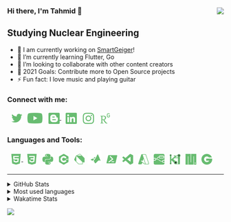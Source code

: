### Hi there, I'm Tahmid 👋 <img  align ="right" src="https://komarev.com/ghpvc/?username=ahnaf-tahmid-chowdhury&color=red&label=👁 " style="padding-top: 2.5px" >

## Studying Nuclear Engineering 

- 🔭 I am currently working on [SmartGeiger][SmartGeiger]!
- 🌱 I’m currently learning Flutter, Go
- 👯 I’m looking to collaborate with other content creators
- 🥅 2021 Goals: Contribute more to Open Source projects
- ⚡ Fun fact: I love music and playing guitar

### Connect with me:

[<img align ="center" alt="tahmid__ | Twitter" width="25px" src=".github/icons/twitter_icon.svg" style="padding-left: 10px"/>][twitter]
[<img align ="center" alt="Youtube | YouTube" width="35px" src=".github/icons/youtube_icon.svg" style="padding-left: 8px"/>][youtube]
[<img align ="center" alt="ahnaf-tahmid.blogspot.com" width="26px" src=".github/icons/blogger_icon.svg" style="padding-left: 10px" /> ][website]
[<img align ="center" alt="ahnaf-tahmid- | LinkedIn" width="26px" src=".github/icons/linkedin_icon.svg" style="padding-left: 10px"/>][linkedin]
[<img align ="center" alt="_.ahnaf_tahmid._ | Instagram" width="26px" src=".github/icons/instagram_icon.svg" style="padding-left: 10px"/>][instagram]
[<img align ="center" alt="Ahnaf-Chowdhury-3 | Ewsearchgate" width="24px" src=".github/icons/researchgate_icon.svg" style="padding-left: 10px"/>][researchgate]


### Languages and Tools:

[<img align ="center" alt="HTML5" width="25px" src=".github/icons/html_icon.svg" style="padding-left: 8px; padding-bottom: 2px;" /> ][HTML]
[<img align ="center" alt="CSS3" width="25px" src=".github/icons/css_icon.svg" style="padding-left: 8px; padding-bottom: 2px;"/>][CSS]
[<img align ="center" alt="Python" width="25px" src=".github/icons/python_icon.svg" style="padding-left: 8px; padding-bottom: 2px"/>][Python]
[<img align ="center" alt="C++" width="25px" src=".github/icons/c++_icon.svg" style="padding-left: 8px; padding-bottom: 2px;"/>][C++]
[<img align ="center" alt="Dart" width="24px" src=".github/icons/dart_icon.svg" style="padding-left: 8px; padding-bottom: 2px"/>][Dart]
[<img align ="center" alt="MATLAB" width="32px" src=".github/icons/matlab_icon.svg" style="padding-left: 3px;; padding-bottom: 8px"/>][MATLAB]
[<img align ="center" alt="PowerShell" width="25px" src=".github/icons/powershell_icon.svg" style="padding-left: 8px; padding-bottom: 2px"/>][PowerShell]
[<img align ="center" alt="Visual Studio Code" width="25px" src=".github/icons/vscode_icon.svg" style="padding-left: 8px; padding-bottom: 2px"/>][vscode]
[<img align ="center" alt="Azure" width="25px" src=".github/icons/azure_icon.svg" style="padding-left: 8px; padding-bottom: 2px"/>][Azure]
[<img align ="center" alt="Node-RED" width="25px" src=".github/icons/nodered_icon.svg" style="padding-left: 8px; padding-bottom: 2px"/>][Node-RED]
[<img align ="center" alt="KiCad" width="25px" src=".github/icons/KiCad_icon.svg" style="padding-left: 8px; padding-bottom: 2px"/>][KiCad]
[<img align ="center" alt="Micropython" width="25px" src=".github/icons/micropython_icon.svg" style="padding-left: 8px; padding-bottom: 2px"/>][Micropython]
[<img align ="center" alt="Geant4" width="25px" src=".github/icons/geant4_icon.svg" style="padding-left: 8px; padding-bottom: 2px"/>][Geant4]

---

<details>
<br />
<summary> GitHub Stats </summary>

![Tahmid's GitHub stats](https://github-readme-stats.vercel.app/api?username=ahnaf-tahmid-Chowdhury&count_private=true&theme=nord&show_icons=true)


</details>

<details>
<br />
  <summary> Most used languages</summary>

![Tahmid's most used languages](https://github-readme-stats.vercel.app/api/top-langs/?username=ahnaf-tahmid-chowdhury&theme=nord&layout=compact&hide=jupyter%20notebook)

</details>

<details>
<br />
  <summary> Wakatime Stats</summary>

![Tahmid's wakatime stats](https://github-readme-stats.vercel.app/api/wakatime?username=atc&theme=nord&layout=compact&v=2)

</details>



![](https://hit.yhype.me/github/profile?user_id=68775305)

[website]: https://ahnaf-tahmid.blogspot.com
[SmartGeiger]: https://github.com/ahnaf-tahmid-chowdhury/SmartGeiger
[twitter]: https://twitter.com/tahmid__
[youtube]: https://www.youtube.com/channel/UC1PqPjoQIsjNKmiiALeXYnw
[instagram]: https://instagram.com/_.ahnaf_tahmid._
[linkedin]: https://linkedin.com/in/ahnaf-tahmid-
[researchgate]: https://www.researchgate.net/profile/Ahnaf-Chowdhury-3
[HTML]: https://en.wikipedia.org/wiki/HTML
[CSS]: https://en.wikipedia.org/wiki/CSS
[Python]: https://www.python.org/
[C++]: https://en.wikipedia.org/wiki/C%2B%2B
[Dart]: https://dart.dev/
[PowerShell]: https://docs.microsoft.com/en-us/powershell/
[Micropython]: https://micropython.org/
[MATLAB]: https://www.mathworks.com/products/matlab.html
[Node-RED]: https://nodered.org/
[KiCad]: https://www.kicad.org/
[Azure]: https://azure.microsoft.com/en-us/
[vscode]: https://code.visualstudio.com/
[Geant4]: https://geant4.web.cern.ch/
